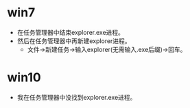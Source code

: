 # win7
* 在任务管理器中结束explorer.exe进程。
* 然后在任务管理器中再新建explorer进程。
    - 文件->新建任务->输入explorer(无需输入.exe后缀)->回车。
    
# win10
* 我在任务管理器中没找到explorer.exe进程。
